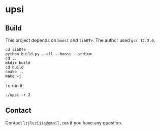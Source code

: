 # upsi

## Build

This project depends on `boost` and `libOTe`. The author used `gcc 12.2.0`.

```shell
cd libOTe
python build.py --all --boost --sodium
cd .. 
mkdir build
cd build
cmake ..
make -j
```

To run it: 
```shell
./upsi -r 2 
```

## Contact

Contact `lzjluzijie@gmail.com` if you have any question.
